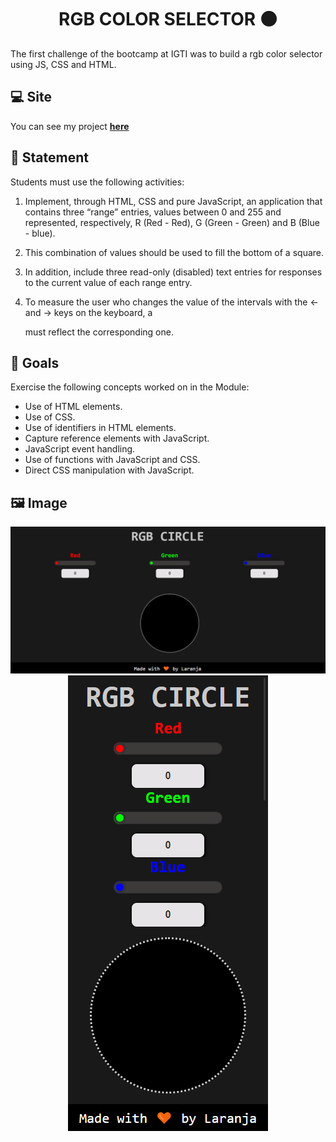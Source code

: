 <h1 align="center">
  RGB COLOR SELECTOR ⚫
</h1>
The first challenge of the bootcamp at IGTI was to build a rgb color selector using JS, CSS and HTML.

## 💻 Site
You can see my project __[here](https://emersonlaranja.github.io/rgb-color-selector/)__

## 📌 Statement
Students must use the following activities:

1. Implement, through HTML, CSS and pure JavaScript, an application that contains three “range” entries, values between 0 and 255 and represented, respectively, R (Red - Red), G (Green - Green) and B (Blue - blue).

1. This combination of values should be used to fill the bottom of a square.
  
1. In addition, include three read-only (disabled) text entries for responses to the current value of each range entry.

1. To measure the user who changes the value of the intervals with the ← and → keys on the keyboard, a <div> must reflect the corresponding one.


## 🎯 Goals
Exercise the following concepts worked on in the Module:

- Use of HTML elements.
- Use of CSS.
- Use of identifiers in HTML elements.
- Capture reference elements with JavaScript.
- JavaScript event handling.
- Use of functions with JavaScript and CSS.
- Direct CSS manipulation with JavaScript.

## 🖼️ Image

<p align="center">
  <img src="src/assets/rgb-color-selector-web.png">
  <img src="src/assets/rgb-color-selector-mobile.png">
</p>


